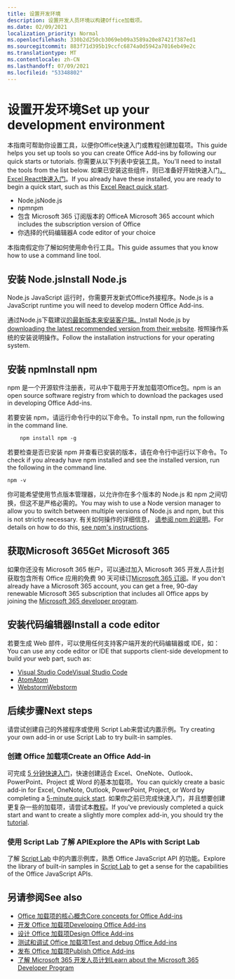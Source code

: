 ```yaml
---
title: 设置开发环境
description: 设置开发人员环境以构建Office加载项。
ms.date: 02/09/2021
localization_priority: Normal
ms.openlocfilehash: 330b2d250cb3069eb09a3589a20e87421f387ed1
ms.sourcegitcommit: 883f71d395b19ccfc6874a0d5942a7016eb49e2c
ms.translationtype: MT
ms.contentlocale: zh-CN
ms.lasthandoff: 07/09/2021
ms.locfileid: "53348802"
---
```

# <a name="set-up-your-development-environment"></a><span data-ttu-id="05e7a-103">设置开发环境</span><span class="sxs-lookup"><span data-stu-id="05e7a-103">Set up your development environment</span></span>

<span data-ttu-id="05e7a-104">本指南可帮助你设置工具，以便你Office快速入门或教程创建加载项。</span><span class="sxs-lookup"><span data-stu-id="05e7a-104">This guide helps you set up tools so you can create Office Add-ins by following our quick starts or tutorials.</span></span> <span data-ttu-id="05e7a-105">你需要从以下列表中安装工具。</span><span class="sxs-lookup"><span data-stu-id="05e7a-105">You'll need to install the tools from the list below.</span></span> <span data-ttu-id="05e7a-106">如果已安装这些组件，则已准备好开始快速入门[，Excel React快速入门](../quickstarts/excel-quickstart-react.md)。</span><span class="sxs-lookup"><span data-stu-id="05e7a-106">If you already have these installed, you are ready to begin a quick start, such as this [Excel React quick start](../quickstarts/excel-quickstart-react.md).</span></span>

- <span data-ttu-id="05e7a-107">Node.js</span><span class="sxs-lookup"><span data-stu-id="05e7a-107">Node.js</span></span>
- <span data-ttu-id="05e7a-108">npm</span><span class="sxs-lookup"><span data-stu-id="05e7a-108">npm</span></span>
- <span data-ttu-id="05e7a-109">包含 Microsoft 365 订阅版本的 Office</span><span class="sxs-lookup"><span data-stu-id="05e7a-109">A Microsoft 365 account which includes the subscription version of Office</span></span>
- <span data-ttu-id="05e7a-110">你选择的代码编辑器</span><span class="sxs-lookup"><span data-stu-id="05e7a-110">A code editor of your choice</span></span>

<span data-ttu-id="05e7a-111">本指南假定你了解如何使用命令行工具。</span><span class="sxs-lookup"><span data-stu-id="05e7a-111">This guide assumes that you know how to use a command line tool.</span></span>

## <a name="install-nodejs"></a><span data-ttu-id="05e7a-112">安装 Node.js</span><span class="sxs-lookup"><span data-stu-id="05e7a-112">Install Node.js</span></span>

<span data-ttu-id="05e7a-113">Node.js JavaScript 运行时，你需要开发新式Office外接程序。</span><span class="sxs-lookup"><span data-stu-id="05e7a-113">Node.js is a JavaScript runtime you will need to develop modern Office Add-ins.</span></span>

<span data-ttu-id="05e7a-114">通过Node.js下载建议[的最新版本来安装客户端。](https://nodejs.org)</span><span class="sxs-lookup"><span data-stu-id="05e7a-114">Install Node.js by [downloading the latest recommended version from their website](https://nodejs.org).</span></span> <span data-ttu-id="05e7a-115">按照操作系统的安装说明操作。</span><span class="sxs-lookup"><span data-stu-id="05e7a-115">Follow the installation instructions for your operating system.</span></span>

## <a name="install-npm"></a><span data-ttu-id="05e7a-116">安装 npm</span><span class="sxs-lookup"><span data-stu-id="05e7a-116">Install npm</span></span>

<span data-ttu-id="05e7a-117">npm 是一个开源软件注册表，可从中下载用于开发加载项Office包。</span><span class="sxs-lookup"><span data-stu-id="05e7a-117">npm is an open source software registry from which to download the packages used in developing Office Add-ins.</span></span>

<span data-ttu-id="05e7a-118">若要安装 npm，请运行命令行中的以下命令。</span><span class="sxs-lookup"><span data-stu-id="05e7a-118">To install npm, run the following in the command line.</span></span>

```command&nbsp;line
    npm install npm -g
```

<span data-ttu-id="05e7a-119">若要检查是否已安装 npm 并查看已安装的版本，请在命令行中运行以下命令。</span><span class="sxs-lookup"><span data-stu-id="05e7a-119">To check if you already have npm installed and see the installed version, run the following in the command line.</span></span>

```command&nbsp;line
npm -v
```

<span data-ttu-id="05e7a-120">你可能希望使用节点版本管理器，以允许你在多个版本的 Node.js 和 npm 之间切换，但这不是严格必需的。</span><span class="sxs-lookup"><span data-stu-id="05e7a-120">You may wish to use a Node version manager to allow you to switch between multiple versions of Node.js and npm, but this is not strictly necessary.</span></span> <span data-ttu-id="05e7a-121">有关如何操作的详细信息， [请参阅 npm 的说明](https://docs.npmjs.com/downloading-and-installing-node-js-and-npm)。</span><span class="sxs-lookup"><span data-stu-id="05e7a-121">For details on how to do this, [see npm's instructions](https://docs.npmjs.com/downloading-and-installing-node-js-and-npm).</span></span>

## <a name="get-microsoft-365"></a><span data-ttu-id="05e7a-122">获取Microsoft 365</span><span class="sxs-lookup"><span data-stu-id="05e7a-122">Get Microsoft 365</span></span>

<span data-ttu-id="05e7a-123">如果你还没有 Microsoft 365 帐户，可以通过加入 Microsoft 365 开发人员计划获取包含所有 Office 应用的免费 90 天可续订[Microsoft 365 订阅](https://developer.microsoft.com/office/dev-program)。</span><span class="sxs-lookup"><span data-stu-id="05e7a-123">If you don't already have a Microsoft 365 account, you can get a free, 90-day renewable Microsoft 365 subscription that includes all Office apps by joining the [Microsoft 365 developer program](https://developer.microsoft.com/office/dev-program).</span></span>

## <a name="install-a-code-editor"></a><span data-ttu-id="05e7a-124">安装代码编辑器</span><span class="sxs-lookup"><span data-stu-id="05e7a-124">Install a code editor</span></span>

<span data-ttu-id="05e7a-125">若要生成 Web 部件，可以使用任何支持客户端开发的代码编辑器或 IDE，如：</span><span class="sxs-lookup"><span data-stu-id="05e7a-125">You can use any code editor or IDE that supports client-side development to build your web part, such as:</span></span>

- [<span data-ttu-id="05e7a-126">Visual Studio Code</span><span class="sxs-lookup"><span data-stu-id="05e7a-126">Visual Studio Code</span></span>](https://code.visualstudio.com/)
- [<span data-ttu-id="05e7a-127">Atom</span><span class="sxs-lookup"><span data-stu-id="05e7a-127">Atom</span></span>](https://atom.io)
- [<span data-ttu-id="05e7a-128">Webstorm</span><span class="sxs-lookup"><span data-stu-id="05e7a-128">Webstorm</span></span>](https://www.jetbrains.com/webstorm)

## <a name="next-steps"></a><span data-ttu-id="05e7a-129">后续步骤</span><span class="sxs-lookup"><span data-stu-id="05e7a-129">Next steps</span></span>

<span data-ttu-id="05e7a-130">请尝试创建自己的外接程序或使用 Script Lab来尝试内置示例。</span><span class="sxs-lookup"><span data-stu-id="05e7a-130">Try creating your own add-in or use Script Lab to try built-in samples.</span></span>

### <a name="create-an-office-add-in"></a><span data-ttu-id="05e7a-131">创建 Office 加载项</span><span class="sxs-lookup"><span data-stu-id="05e7a-131">Create an Office Add-in</span></span>

<span data-ttu-id="05e7a-132">可完成 [5 分钟快速入门](../index.yml)，快速创建适合 Excel、OneNote、Outlook、PowerPoint、Project 或 Word 的基本加载项。</span><span class="sxs-lookup"><span data-stu-id="05e7a-132">You can quickly create a basic add-in for Excel, OneNote, Outlook, PowerPoint, Project, or Word by completing a [5-minute quick start](../index.yml).</span></span> <span data-ttu-id="05e7a-133">如果你之前已完成快速入门，并且想要创建更复杂一些的加载项，请尝试本[教程](../index.yml)。</span><span class="sxs-lookup"><span data-stu-id="05e7a-133">If you've previously completed a quick start and want to create a slightly more complex add-in, you should try the [tutorial](../index.yml).</span></span>

### <a name="explore-the-apis-with-script-lab"></a><span data-ttu-id="05e7a-134">使用 Script Lab 了解 API</span><span class="sxs-lookup"><span data-stu-id="05e7a-134">Explore the APIs with Script Lab</span></span>

<span data-ttu-id="05e7a-135">了解 [Script Lab](explore-with-script-lab.md) 中的内置示例库，熟悉 Office JavaScript API 的功能。</span><span class="sxs-lookup"><span data-stu-id="05e7a-135">Explore the library of built-in samples in [Script Lab](explore-with-script-lab.md) to get a sense for the capabilities of the Office JavaScript APIs.</span></span>

## <a name="see-also"></a><span data-ttu-id="05e7a-136">另请参阅</span><span class="sxs-lookup"><span data-stu-id="05e7a-136">See also</span></span>

- [<span data-ttu-id="05e7a-137">Office 加载项的核心概念</span><span class="sxs-lookup"><span data-stu-id="05e7a-137">Core concepts for Office Add-ins</span></span>](../overview/core-concepts-office-add-ins.md)
- [<span data-ttu-id="05e7a-138">开发 Office 加载项</span><span class="sxs-lookup"><span data-stu-id="05e7a-138">Developing Office Add-ins</span></span>](../develop/develop-overview.md)
- [<span data-ttu-id="05e7a-139">设计 Office 加载项</span><span class="sxs-lookup"><span data-stu-id="05e7a-139">Design Office Add-ins</span></span>](../design/add-in-design.md)
- [<span data-ttu-id="05e7a-140">测试和调试 Office 加载项</span><span class="sxs-lookup"><span data-stu-id="05e7a-140">Test and debug Office Add-ins</span></span>](../testing/test-debug-office-add-ins.md)
- [<span data-ttu-id="05e7a-141">发布 Office 加载项</span><span class="sxs-lookup"><span data-stu-id="05e7a-141">Publish Office Add-ins</span></span>](../publish/publish.md)
- [<span data-ttu-id="05e7a-142">了解 Microsoft 365 开发人员计划</span><span class="sxs-lookup"><span data-stu-id="05e7a-142">Learn about the Microsoft 365 Developer Program</span></span>](https://developer.microsoft.com/microsoft-365/dev-program)